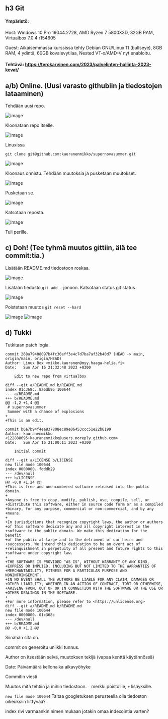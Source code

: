## h3 Git

#### Ympäristö: 

Host: Windows 10 Pro 19044.2728, AMD Ryzen 7 5800X3D, 32GB RAM, Virtualbox 7.0.4 r154605

Guest: Aikaisemmassa kurssissa tehty Debian GNU/Linux 11 (bullseye), 8GB RAM, 4 ydintä, 60GB kovalevytilaa, Nested VT-x/AMD-V nyt enabloitu.

#### Tehtävä: https://terokarvinen.com/2023/palvelinten-hallinta-2023-kevat/

## a/b) Online. (Uusi varasto githubiin ja tiedostojen lataaminen)

Tehdään uusi repo.

![image](https://user-images.githubusercontent.com/122888695/232331992-695edd75-8849-44f7-a058-fdcbc7a5f6be.png)

Kloonataan repo itselle.

![image](https://user-images.githubusercontent.com/122888695/232332602-16c6f600-78d6-4839-9ad5-1e085634bf6a.png)

Linuxissa 

    git clone git@github.com:kauranenmikko/supernovasummer.git

![image](https://user-images.githubusercontent.com/122888695/232332761-2f658e43-ad20-4837-9721-d3c5507907b0.png)

Kloonaus onnistu. Tehdään muutoksia ja pusketaan muutokset.

![image](https://user-images.githubusercontent.com/122888695/232334258-4fc4ade2-bec4-498b-986a-b61228ecf868.png)

Pusketaan se.

![image](https://user-images.githubusercontent.com/122888695/232334283-badc76a8-09fe-44cb-a8e2-896095b27e3b.png)

Katsotaan reposta.

![image](https://user-images.githubusercontent.com/122888695/232334373-6e8d3f42-2d3d-4fad-a314-c720c75b60f8.png)

Tuli perille.

## c) Doh! (Tee tyhmä muutos gittiin, älä tee commit:tia.)

Lisätään README.md tiedostoon roskaa.

![image](https://user-images.githubusercontent.com/122888695/232335467-b41c2331-77eb-4412-a7dd-d143b40892af.png)

Lisätään tiedosto `git add .` jonoon. Katsotaan status git status

![image](https://user-images.githubusercontent.com/122888695/232335537-50094341-0afb-46fb-a859-dc68f31554cb.png)

Poistetaan muutos `git reset --hard`

![image](https://user-images.githubusercontent.com/122888695/232335585-c342f314-2edd-443f-8508-347ee22d4205.png)
![image](https://user-images.githubusercontent.com/122888695/232335592-3545365b-a300-4da0-a9db-4fdb66f9e837.png)

## d) Tukki 

Tutkitaan patch logia.

```
commit 268a79408097b4fc30eff3e4c7d7ba7af32b40d7 (HEAD -> main, origin/main, origin/HEAD)
Author: Linux Box <mikko.kauranen@myy.haaga-helia.fi>
Date:   Sun Apr 16 21:32:48 2023 +0300

    Edit to new repo from virtualbox

diff --git a/README.md b/README.md
index 01c368c..8a6db95 100644
--- a/README.md
+++ b/README.md
@@ -1,2 +1,4 @@
 # supernovasummer
 Summer with a chance of explosions
+
+This is an edit.

commit b6a7b94f4ea837808ec89e06453ccc51e22b6199
Author: kauranenmikko <122888695+kauranenmikko@users.noreply.github.com>
Date:   Sun Apr 16 21:00:11 2023 +0300

    Initial commit

diff --git a/LICENSE b/LICENSE
new file mode 100644
index 0000000..fdddb29
--- /dev/null
+++ b/LICENSE
@@ -0,0 +1,24 @@
+This is free and unencumbered software released into the public domain.
+
+Anyone is free to copy, modify, publish, use, compile, sell, or
+distribute this software, either in source code form or as a compiled
+binary, for any purpose, commercial or non-commercial, and by any
+means.
+
+In jurisdictions that recognize copyright laws, the author or authors
+of this software dedicate any and all copyright interest in the
+software to the public domain. We make this dedication for the benefit
+of the public at large and to the detriment of our heirs and
+successors. We intend this dedication to be an overt act of
+relinquishment in perpetuity of all present and future rights to this
+software under copyright law.
+
+THE SOFTWARE IS PROVIDED "AS IS", WITHOUT WARRANTY OF ANY KIND,
+EXPRESS OR IMPLIED, INCLUDING BUT NOT LIMITED TO THE WARRANTIES OF
+MERCHANTABILITY, FITNESS FOR A PARTICULAR PURPOSE AND NONINFRINGEMENT.
+IN NO EVENT SHALL THE AUTHORS BE LIABLE FOR ANY CLAIM, DAMAGES OR
+OTHER LIABILITY, WHETHER IN AN ACTION OF CONTRACT, TORT OR OTHERWISE,
+ARISING FROM, OUT OF OR IN CONNECTION WITH THE SOFTWARE OR THE USE OR
+OTHER DEALINGS IN THE SOFTWARE.
+
+For more information, please refer to <https://unlicense.org>
diff --git a/README.md b/README.md
new file mode 100644
index 0000000..01c368c
--- /dev/null
+++ b/README.md
@@ -0,0 +1,2 @@
```

Siinähän sitä on. 

commit on generoitu uniikki tunnus.

Author on itsestään selvä, muutoksen tekijä (vapaa kenttä käytännössä)

Date: Päivämäärä kellonaika aikavyöhyke

Commitin viesti

Muutos mitä tehtiin ja mihin tiedostoon. `-` merkki poistoille, `+` lisäyksille.

`new file mode 100644` Taitaa googletuksen perusteella olla tiedoston oikeuksiin liittyvää? 

index rivi varmaankin nimen mukaan jotakin omaa indexointia varten?

